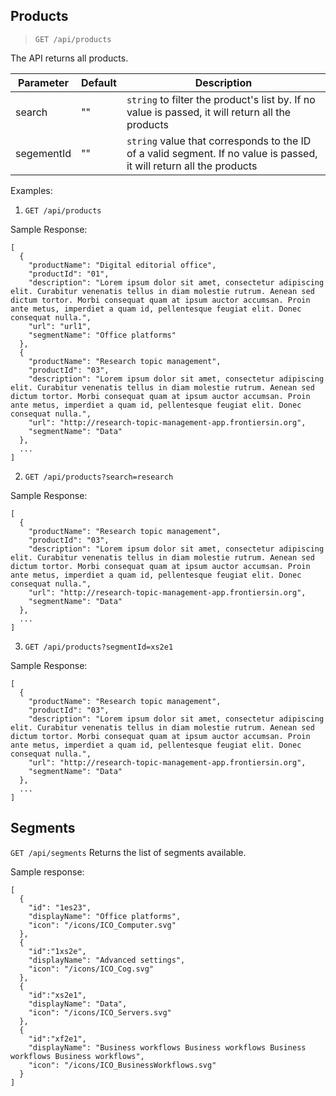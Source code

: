 ## Products 
> `GET /api/products`

The API returns all products.

| Parameter |  Default |Description |
|-----------|-------------|------------|
| search | "" | `string` to filter the product's list by. If no value is passed, it will return all the products |
| segementId | "" | `string` value that corresponds to the ID of a valid segment. If no value is passed, it will return all the products |

Examples:
1. `GET /api/products`

Sample Response:
```
[
  {
    "productName": "Digital editorial office",
    "productId": "01",
    "description": "Lorem ipsum dolor sit amet, consectetur adipiscing elit. Curabitur venenatis tellus in diam molestie rutrum. Aenean sed dictum tortor. Morbi consequat quam at ipsum auctor accumsan. Proin ante metus, imperdiet a quam id, pellentesque feugiat elit. Donec consequat nulla.",
    "url": "url1",
    "segmentName": "Office platforms"
  },
  {
    "productName": "Research topic management",
    "productId": "03",
    "description": "Lorem ipsum dolor sit amet, consectetur adipiscing elit. Curabitur venenatis tellus in diam molestie rutrum. Aenean sed dictum tortor. Morbi consequat quam at ipsum auctor accumsan. Proin ante metus, imperdiet a quam id, pellentesque feugiat elit. Donec consequat nulla.",
    "url": "http://research-topic-management-app.frontiersin.org",
    "segmentName": "Data"
  },
  ...
]
```
2. `GET /api/products?search=research`

Sample Response:
```
[
  {
    "productName": "Research topic management",
    "productId": "03",
    "description": "Lorem ipsum dolor sit amet, consectetur adipiscing elit. Curabitur venenatis tellus in diam molestie rutrum. Aenean sed dictum tortor. Morbi consequat quam at ipsum auctor accumsan. Proin ante metus, imperdiet a quam id, pellentesque feugiat elit. Donec consequat nulla.",
    "url": "http://research-topic-management-app.frontiersin.org",
    "segmentName": "Data"
  },
  ...
]
```
3. `GET /api/products?segmentId=xs2e1`

Sample Response:
```
[
  {
    "productName": "Research topic management",
    "productId": "03",
    "description": "Lorem ipsum dolor sit amet, consectetur adipiscing elit. Curabitur venenatis tellus in diam molestie rutrum. Aenean sed dictum tortor. Morbi consequat quam at ipsum auctor accumsan. Proin ante metus, imperdiet a quam id, pellentesque feugiat elit. Donec consequat nulla.",
    "url": "http://research-topic-management-app.frontiersin.org",
    "segmentName": "Data"
  },
  ...
]
```

## Segments
`GET /api/segments`
Returns the list of segments available.

Sample response:
```
[
  {
    "id": "1es23",
    "displayName": "Office platforms",
    "icon": "/icons/ICO_Computer.svg"
  },
  {
    "id":"1xs2e",
    "displayName": "Advanced settings",
    "icon": "/icons/ICO_Cog.svg"
  },
  {
    "id":"xs2e1",
    "displayName": "Data",
    "icon": "/icons/ICO_Servers.svg"
  },
  {
    "id":"xf2e1",
    "displayName": "Business workflows Business workflows Business workflows Business workflows",
    "icon": "/icons/ICO_BusinessWorkflows.svg"
  }
]
```

